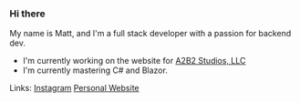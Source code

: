 ### Hi there
My name is Matt, and I'm a full stack developer with a passion for backend dev.

- I'm currently working on the website for [A2B2 Studios, LLC](https://a2b2.org)
- I'm currently mastering C# and Blazor.

Links:
[Instagram](https://instagram.com/matt.d.s)
[Personal Website](https://average.ws)


<!--
**TerryDev/TerryDev** is a ✨ _special_ ✨ repository because its `README.md` (this file) appears on your GitHub profile.

Here are some ideas to get you started:

- 🔭 I’m currently working on ...
- 🌱 I’m currently learning ...
- 👯 I’m looking to collaborate on ...
- 🤔 I’m looking for help with ...
- 💬 Ask me about ...
- 📫 How to reach me: ...
- 😄 Pronouns: ...
- ⚡ Fun fact: ...
-->
